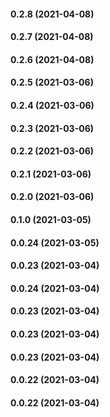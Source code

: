 #### 0.2.8 (2021-04-08)

#### 0.2.7 (2021-04-08)

#### 0.2.6 (2021-04-08)

#### 0.2.5 (2021-03-06)

#### 0.2.4 (2021-03-06)

#### 0.2.3 (2021-03-06)

#### 0.2.2 (2021-03-06)

#### 0.2.1 (2021-03-06)

#### 0.2.0 (2021-03-06)

#### 0.1.0 (2021-03-05)

#### 0.0.24 (2021-03-05)

#### 0.0.23 (2021-03-04)

#### 0.0.24 (2021-03-04)

#### 0.0.23 (2021-03-04)

#### 0.0.23 (2021-03-04)

#### 0.0.23 (2021-03-04)

#### 0.0.22 (2021-03-04)

#### 0.0.22 (2021-03-04)

